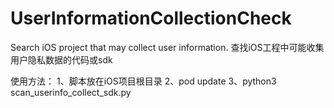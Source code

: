 # UserInformationCollectionCheck
Search iOS project that may collect user information. 查找iOS工程中可能收集用户隐私数据的代码或sdk

使用方法：
1、脚本放在iOS项目根目录
2、pod update
3、python3 scan_userinfo_collect_sdk.py
